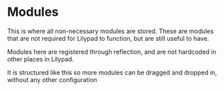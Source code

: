 # Modules

This is where all non-necessary modules are stored. These are modules that are not required for Lilypad to function, but
are still useful to have.

Modules here are registered through reflection, and are not hardcoded in other places in Lilypad.

It is structured like this so more modules can be dragged and dropped in, without any other configuration